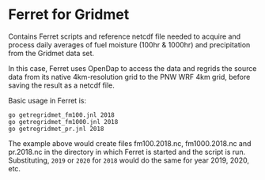 # Ferret for Gridmet

Contains Ferret scripts and reference netcdf file needed to acquire and process daily averages of fuel moisture (100hr & 1000hr) and precipitation from the Gridmet data set. 

In this case, Ferret uses OpenDap to access the data and regrids the source data from its native 4km-resolution grid to the PNW WRF 4km grid, before saving the result as a netcdf file.

Basic usage in Ferret is:

```
go getregridmet_fm100.jnl 2018
go getregridmet_fm1000.jnl 2018 
go getregridmet_pr.jnl 2018
```
The example above would create files fm100.2018.nc, fm1000.2018.nc and pr.2018.nc in the directory in which Ferret is started and the script is run.  Substituting, `2019` or `2020` for `2018` would do the same for year 2019, 2020, etc.


